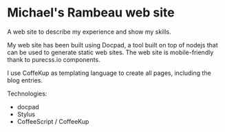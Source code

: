 # Michael's Rambeau web site

A web site to describe my experience and show my skills.

My web site has been built using Docpad, a tool built on top of nodejs that can be used to generate static web sites.
The web site is mobile-friendly thank to purecss.io components.

I use CoffeKup as templating language to create all pages, including the blog entries.

Technologies:
- docpad
- Stylus
- CoffeeScript / CoffeeKup